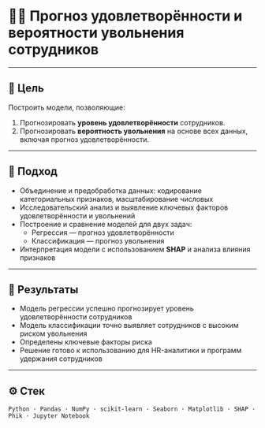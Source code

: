 # 👨‍💼 Прогноз удовлетворённости и вероятности увольнения сотрудников  

---

## 🎯 Цель  
Построить модели, позволяющие:
1. Прогнозировать **уровень удовлетворённости** сотрудников.  
2. Прогнозировать **вероятность увольнения** на основе всех данных, включая прогноз удовлетворённости.

---

## 🧠 Подход  
- Объединение и предобработка данных: кодирование категориальных признаков, масштабирование числовых  
- Исследовательский анализ и выявление ключевых факторов удовлетворённости и увольнений  
- Построение и сравнение моделей для двух задач:  
  - Регрессия — прогноз удовлетворённости  
  - Классификация — прогноз увольнения  
- Интерпретация модели с использованием **SHAP** и анализа влияния признаков

---

## 🚀 Результаты  
- Модель регрессии успешно прогнозирует уровень удовлетворённости сотрудников  
- Модель классификации точно выявляет сотрудников с высоким риском увольнения  
- Определены ключевые факторы риска
- Решение готово к использованию для HR-аналитики и программ удержания сотрудников

---

## ⚙️ Стек  
`Python · Pandas · NumPy · scikit-learn · Seaborn · Matplotlib · SHAP · Phik · Jupyter Notebook`
